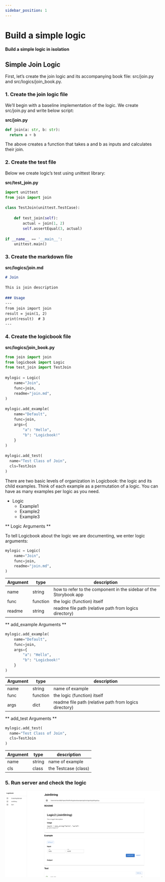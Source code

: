 ```yaml
---
sidebar_position: 1
---
```


# Build a simple logic
**Build a simple logic in isolation**

## Simple Join Logic

First, let’s create the join logic and its accompanying book file: src/join.py and src/logics/join_book.py.

### 1. Create the join logic file
We’ll begin with a baseline implementation of the logic. We create src/join.py and write below script:

**src/join.py**
```python
def join(a: str, b: str):
  return a + b
```
The above creates a function that takes a and b as inputs and calculates their join.

### 2. Create the test file
Below we create logic’s test using unittest library:

**src/test_join.py**
```python
import unittest
from join import join

class TestJoin(unittest.TestCase):

    def test_join(self):
        actual = join(1, 2)
        self.assertEqual(3, actual)

if __name__ == '__main__':
    unittest.main()
```

### 3. Create the markdown file

**src/logics/join.md**
```md
# Join

This is join description

### Usage
---
from join import join
result = join(1, 2)
print(result)  # 3
---
```

### 4. Create the logicbook file

**src/logics/join_book.py**
```python
from join import join
from logicbook import Logic
from test_join import TestJoin

mylogic = Logic(
    name="Join",
    func=join,
    readme="join.md",
)

mylogic.add_example(
    name="Default", 
    func=join,
    args={
        "a": "Hello",
        "b": "Logicbook!"
    }
)

mylogic.add_test(
  name="Test Class of Join", 
  cls=TestJoin
)
```

There are two basic levels of organization in Logicbook: the logic and its child examples. Think of each example as a permutation of a logic. You can have as many examples per logic as you need.

- Logic
  - Example1
  - Example2
  - Example3

** Logic Arguments **

To tell Logicbook about the logic we are documenting, we enter logic arguments:

```python
mylogic = Logic(
    name="Join",
    func=join,
    readme="join.md",
)
```

| Argument   |     type      | description |
| --- | ----------- | ------- |
| name    | string |      how to refer to the component in the sidebar of the Storybook app |
| func    | function |     the logic (function) itself|
| readme    | string |     readme file path (relative path from logics directory) |

** add_example Arguments **

```python
mylogic.add_example(
    name="Default", 
    func=join,
    args={
        "a": "Hello",
        "b": "Logicbook!"
    }
)
```

| Argument   |     type      | description |
| --- | ----------- | ------- |
| name    | string |      name of example |
| func    | function |     the logic (function) itself|
| args    | dict |     readme file path (relative path from logics directory) |

** add_test Arguments **

```python
mylogic.add_test(
  name="Test Class of Join", 
  cls=TestJoin
)
```

| Argument   |     type      | description |
| --- | ----------- | ------- |
| name    | string |      name of example |
| cls    | class |     the Testcase (class)|

### 5. Run server and check the logic

![Docs Version Dropdown](/img/example.png)